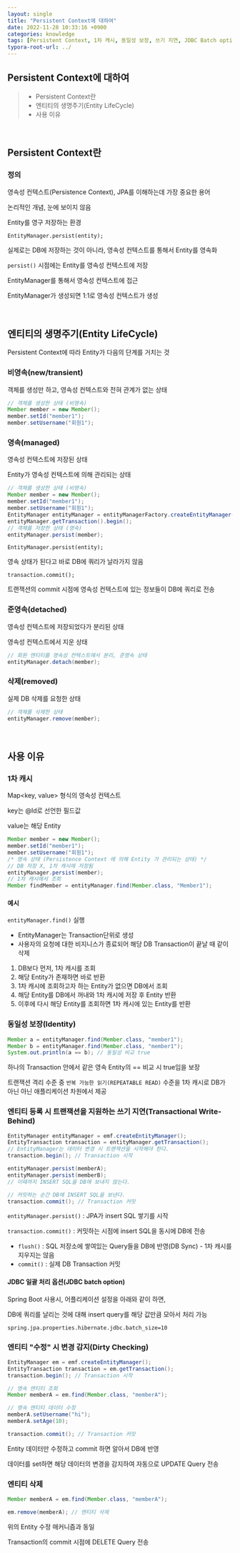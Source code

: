 ```yaml
---
layout: single
title: "Persistent Context에 대하여"
date: 2022-11-28 10:33:16 +0900
categories: knowledge
tags: [Persistent Context, 1차 캐시, 동일성 보장, 쓰기 지연, JDBC Batch option]
typora-root-url: ../
---
```



## Persistent Context에 대하여
> - Persistent Context란
> - 엔티티의 생명주기(Entity LifeCycle)
> - 사용 이유

<br>

## Persistent Context란

### 정의

영속성 컨텍스트(Persistence Context), JPA를 이해하는데 가장 중요한 용어

논리적인 개념, 눈에 보이지 않음

Entity를 영구 저장하는 환경

`EntityManager.persist(entity);`

실제로는 DB에 저장하는 것이 아니라, 영속성 컨텍스트를 통해서 Entity를 영속화

`persist()` 시점에는 Entity를 영속성 컨텍스트에 저장

EntityManager를 통해서 영속성 컨텍스트에 접근

EntityManager가 생성되면 1:1로 영속성 컨텍스트가 생성

<br>

## 엔티티의 생명주기(Entity LifeCycle)

Persistent Context에 따라 Entity가 다음의 단계를 거치는 것

### 비영속(new/transient)

객체를 생성만 하고, 영속성 컨텍스트와 전혀 관계가 없는 상태

```java
// 객체를 생성한 상태 (비영속)
Member member = new Member();
member.setId("member1");
member.setUsername("회원1");
```

### 영속(managed)

영속성 컨텍스트에 저장된 상태

Entity가 영속성 컨텍스트에 의해 관리되는 상태

```java
// 객체를 생성한 상태 (비영속)
Member member = new Member();
member.setId("member1");
member.setUsername("회원1");
EntityManager entityManager = entityManagerFactory.createEntityManager();
entityManager.getTransaction().begin();
// 객체를 저장한 상태 (영속)
entityManager.persist(member);
```
`EntityManager.persist(entity);`

영속 상태가 된다고 바로 DB에 쿼리가 날라가지 않음

`transaction.commit();`

트랜잭션의 commit 시점에 영속성 컨텍스트에 있는 정보들이 DB에 쿼리로 전송

### 준영속(detached)

영속성 컨텍스트에 저장되었다가 분리된 상태

영속성 컨텍스트에서 지운 상태 

```java
// 회원 엔티티를 영속성 컨텍스트에서 분리, 준영속 상태
entityManager.detach(member);
```

### 삭제(removed)

실제 DB 삭제를 요청한 상태 
```java
// 객체를 삭제한 상태
entityManager.remove(member);
```

<br>

## 사용 이유

### 1차 캐시

Map<key, value> 형식의 영속성 컨텍스트

key는 @Id로 선언한 필드값

value는 해당 Entity

```java
Member member = new Member();
member.setId("member1");
member.setUsername("회원1");
/* 영속 상태 (Persistence Context 에 의해 Entity 가 관리되는 상태) */
// DB 저장 X, 1차 캐시에 저장됨
entityManager.persist(member); 
// 1차 캐시에서 조회
Member findMember = entityManager.find(Member.class, "Member1"); 
```

#### 예시

`entityManager.find()` 실행

- EntityManager는 Transaction단위로 생성
- 사용자의 요청에 대한 비지니스가 종료되어 해당 DB Transaction이 끝날 때 같이 삭제

1. DB보다 먼저, 1차 캐시를 조회
2. 해당 Entity가 존재하면 바로 반환
3. 1차 캐시에 조회하고자 하는 Entity가 없으면 DB에서 조회
4. 해당 Entity를 DB에서 꺼내와 1차 캐시에 저장 후 Entity 반환
5. 이후에 다시 해당 Entity를 조회하면 1차 캐시에 있는 Entity를 반환

### 동일성 보장(Identity) 

```java
Member a = entityManager.find(Member.class, "member1");
Member b = entityManager.find(Member.class, "member1");
System.out.println(a == b); // 동일성 비교 true
```
하나의 Transaction 안에서 같은 영속 Entity의 == 비교 시 true임을 보장

트랜잭션 격리 수준 중 `반복 가능한 읽기(REPEATABLE READ)` 수준을 1차 캐시로 DB가 아닌 아닌 애플리케이션 차원에서 제공

### 엔티티 등록 시 트랜잭션을 지원하는 쓰기 지연(Transactional Write-Behind)

```java
EntityManager entityManager = emf.createEntityManager();
EntityTransaction transaction = entityManager.getTransaction();
// EntityManager는 데이터 변경 시 트랜잭션을 시작해야 한다.
transaction.begin(); // Transaction 시작

entityManager.persist(memberA);
entityManager.persist(memberB);
// 이때까지 INSERT SQL을 DB에 보내지 않는다.

// 커밋하는 순간 DB에 INSERT SQL을 보낸다.
transaction.commit(); // Transaction 커밋 
```
`entityManager.persist()` : JPA가 insert SQL 쌓기를 시작

`transaction.commit()` : 커밋하는 시점에 insert SQL을 동시에 DB에 전송

- `flush()` : SQL 저장소에 쌓여있는 Query들을 DB에 반영(DB Sync) - 1차 캐시를 지우지는 않음
- `commit()` : 실제 DB Transaction 커밋

#### JDBC 일괄 처리 옵션(JDBC batch option)

Spring Boot 사용시, 어플리케이션 설정을 아래와 같이 하면, 

DB에 쿼리를 날리는 것에 대해 insert query를 해당 값만큼 모아서 처리 가능

`spring.jpa.properties.hibernate.jdbc.batch_size=10`

### 엔티티 "수정" 시 변경 감지(Dirty Checking) 

```java
EntityManager em = emf.createEntityManager();
EntityTransaction transaction = em.getTransaction();
transaction.begin(); // Transaction 시작

// 영속 엔티티 조회
Member memberA = em.find(Member.class, "memberA");

// 영속 엔티티 데이터 수정
memberA.setUsername("hi");
memberA.setAge(10);

transaction.commit(); // Transaction 커밋
```
Entity 데이터만 수정하고 commit 하면 알아서 DB에 반영

데이터를 set하면 해당 데이터의 변경을 감지하여 자동으로 UPDATE Query 전송

### 엔티티 삭제

```java
Member memberA = em.find(Member.class, "memberA");

em.remove(memberA); // 엔티티 삭제
```
위의 Entity 수정 매커니즘과 동일

Transaction의 commit 시점에 DELETE Query 전송

<br>